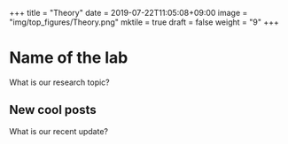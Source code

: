 +++
title =  "Theory"
date = 2019-07-22T11:05:08+09:00
image = "img/top_figures/Theory.png"
mktile = true
draft = false
weight = "9"
+++

# Name of the lab

What is our research topic?

## New cool posts

What is our recent update?
</br>
